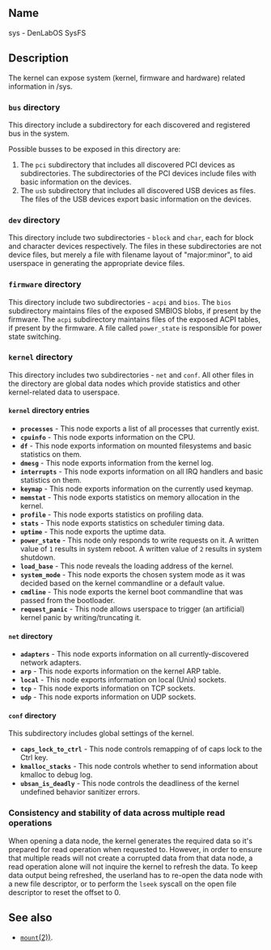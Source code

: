 ## Name

sys - DenLabOS SysFS

## Description

The kernel can expose system (kernel, firmware and hardware) related information in /sys.

### `bus` directory

This directory include a subdirectory for each discovered and registered bus in the system.

Possible busses to be exposed in this directory are:

1. The `pci` subdirectory that includes all discovered PCI devices as subdirectories.
   The subdirectories of the PCI devices include files with basic information on the devices.
2. The `usb` subdirectory that includes all discovered USB devices as files.
   The files of the USB devices export basic information on the devices.

### `dev` directory

This directory include two subdirectories - `block` and `char`, each for block
and character devices respectively. The files in these subdirectories are not
device files, but merely a file with filename layout of "major:minor", to aid
userspace in generating the appropriate device files.

### `firmware` directory

This directory include two subdirectories - `acpi` and `bios`.
The `bios` subdirectory maintains files of the exposed SMBIOS blobs, if present
by the firmware.
The `acpi` subdirectory maintains files of the exposed ACPI tables, if present
by the firmware.
A file called `power_state` is responsible for power state switching.

### `kernel` directory

This directory includes two subdirectories - `net` and `conf`.
All other files in the directory are global data nodes which provide statistics
and other kernel-related data to userspace.

#### `kernel` directory entries

-   **`processes`** - This node exports a list of all processes that currently exist.
-   **`cpuinfo`** - This node exports information on the CPU.
-   **`df`** - This node exports information on mounted filesystems and basic statistics on
    them.
-   **`dmesg`** - This node exports information from the kernel log.
-   **`interrupts`** - This node exports information on all IRQ handlers and basic statistics on
    them.
-   **`keymap`** - This node exports information on the currently used keymap.
-   **`memstat`** - This node exports statistics on memory allocation in the kernel.
-   **`profile`** - This node exports statistics on profiling data.
-   **`stats`** - This node exports statistics on scheduler timing data.
-   **`uptime`** - This node exports the uptime data.
-   **`power_state`** - This node only responds to write requests on it. A written value of `1` results
    in system reboot. A written value of `2` results in system shutdown.
-   **`load_base`** - This node reveals the loading address of the kernel.
-   **`system_mode`** - This node exports the chosen system mode as it was decided based on the kernel commandline or a default value.
-   **`cmdline`** - This node exports the kernel boot commandline that was passed from the bootloader.
-   **`request_panic`** - This node allows userspace to trigger (an artificial) kernel panic by writing/truncating it.

#### `net` directory

-   **`adapters`** - This node exports information on all currently-discovered network adapters.
-   **`arp`** - This node exports information on the kernel ARP table.
-   **`local`** - This node exports information on local (Unix) sockets.
-   **`tcp`** - This node exports information on TCP sockets.
-   **`udp`** - This node exports information on UDP sockets.

#### `conf` directory

This subdirectory includes global settings of the kernel.

-   **`caps_lock_to_ctrl`** - This node controls remapping of of caps lock to the Ctrl key.
-   **`kmalloc_stacks`** - This node controls whether to send information about kmalloc to debug log.
-   **`ubsan_is_deadly`** - This node controls the deadliness of the kernel undefined behavior
    sanitizer errors.

### Consistency and stability of data across multiple read operations

When opening a data node, the kernel generates the required data so it's prepared
for read operation when requested to. However, in order to ensure that multiple reads
will not create a corrupted data from that data node, a read operation alone will
not inquire the kernel to refresh the data.
To keep data output being refreshed, the userland has to re-open the data node with a
new file descriptor, or to perform the `lseek` syscall on the open file descriptor to
reset the offset to 0.

## See also

-   [`mount`(2))](help://man/2/mount).
